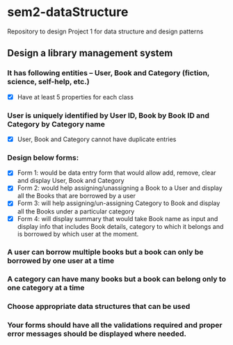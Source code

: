 # sem2-dataStructure
Repository to design Project 1 for data structure and design patterns

## Design a library management system

### It has following entities – User, Book and Category (fiction, science, self-help, etc.)
- [X] Have at least 5 properties for each class

### User is uniquely identified by User ID, Book by Book ID and Category by Category name
- [X] User, Book and Category cannot have duplicate entries

### Design below forms:
- [X] Form 1: would be data entry form that would allow add, remove, clear and display User, Book and Category
- [X] Form 2: would help assigning/unassigning a Book to a User and display all the Books that are borrowed by a user
- [X] Form 3: will help assigning/un-assigning Category to Book and display all the Books under a particular category
- [X] Form 4: will display summary that would take Book name as input and display info that includes Book details, category to which it belongs and is borrowed by which user at the moment.

### A user can borrow multiple books but a book can only be borrowed by one user at a time
### A category can have many books but a book can belong only to one category at a time
### Choose appropriate data structures that can be used
### Your forms should have all the validations required and proper error messages should be displayed where needed.
